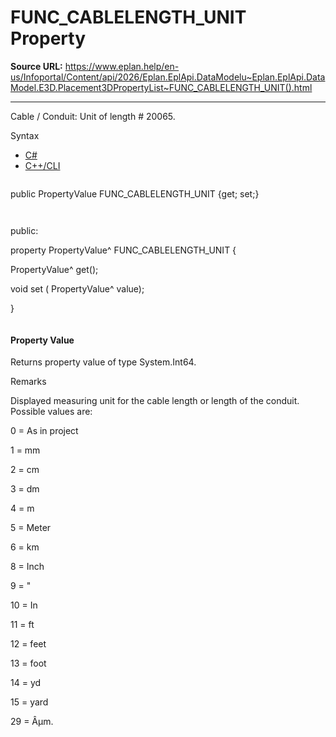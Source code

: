 # FUNC_CABLELENGTH_UNIT Property

**Source URL:** https://www.eplan.help/en-us/Infoportal/Content/api/2026/Eplan.EplApi.DataModelu~Eplan.EplApi.DataModel.E3D.Placement3DPropertyList~FUNC_CABLELENGTH_UNIT().html

---

Cable / Conduit: Unit of length # 20065.

Syntax

- [C#](#i-syntax-CS)
- [C++/CLI](#i-syntax-CPP2005)

```
```
public PropertyValue FUNC_CABLELENGTH_UNIT {get; set;}
```
```

```
```
public:

property PropertyValue^ FUNC_CABLELENGTH_UNIT {

   PropertyValue^ get();

   void set (    PropertyValue^ value);

}
```
```

#### Property Value

Returns property value of type System.Int64.

Remarks

Displayed measuring unit for the cable length or length of the conduit. Possible values are:

0 = As in project

1 = mm

2 = cm

3 = dm

4 = m

5 = Meter

6 = km

8 = Inch

9 = "

10 = In

11 = ft

12 = feet

13 = foot

14 = yd

15 = yard

29 = Âµm.
